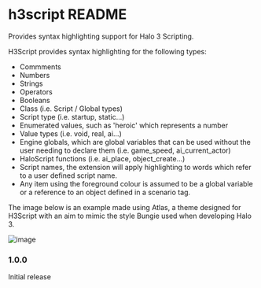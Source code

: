 # h3script README

Provides syntax highlighting support for Halo 3 Scripting.

H3Script provides syntax highlighting for the following types:

- Commments
- Numbers
- Strings
- Operators
- Booleans
- Class (i.e. Script / Global types)
- Script type (i.e. startup, static...)
- Enumerated values, such as 'heroic' which represents a number
- Value types (i.e. void, real, ai...)
- Engine globals, which are global variables that can be used without the user needing to declare them (i.e. game_speed, ai_current_actor)
- HaloScript functions (i.e. ai_place, object_create...)
- Script names, the extension will apply highlighting to words which refer to a user defined script name.
- Any item using the foreground colour is assumed to be a global variable or a reference to an object defined in a scenario tag. 

The image below is an example made using Atlas, a theme designed for H3Script with an aim to mimic the style Bungie used when developing Halo 3.

![image](https://user-images.githubusercontent.com/80323148/138606292-b5709879-f77b-44f2-9d16-f6292f47806e.png)

### 1.0.0

Initial release
